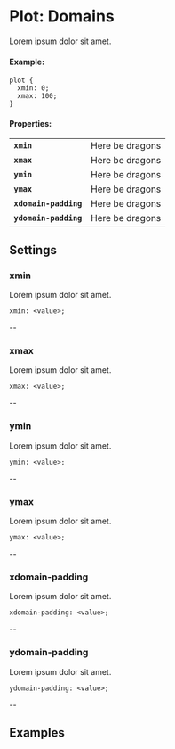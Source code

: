 Plot: Domains
=============

Lorem ipsum dolor sit amet.

#### Example:

    plot {
      xmin: 0;
      xmax: 100;
    }


#### Properties:

<table>
  <tbody>
    <tr>
      <td><code><strong>xmin</strong></code></td>
      <td>Here be dragons</td>
    </tr>
    <tr>
      <td><code><strong>xmax</strong></code></td>
      <td>Here be dragons</td>
    </tr>
    <tr>
      <td><code><strong>ymin</strong></code></td>
      <td>Here be dragons</td>
    </tr>
    <tr>
      <td><code><strong>ymax</strong></code></td>
      <td>Here be dragons</td>
    </tr>
    <tr>
      <td><code><strong>xdomain-padding</strong></code></td>
      <td>Here be dragons</td>
    </tr>
    <tr>
      <td><code><strong>ydomain-padding</strong></code></td>
      <td>Here be dragons</td>
    </tr>
  </tbody>
</table>


## Settings

### xmin

Lorem ipsum dolor sit amet.

    xmin: <value>;

--

### xmax

Lorem ipsum dolor sit amet.

    xmax: <value>;

--

### ymin

Lorem ipsum dolor sit amet.

    ymin: <value>;

--

### ymax

Lorem ipsum dolor sit amet.

    ymax: <value>;

--


### xdomain-padding

Lorem ipsum dolor sit amet.

    xdomain-padding: <value>;

--


### ydomain-padding

Lorem ipsum dolor sit amet.

    ydomain-padding: <value>;

--


## Examples

